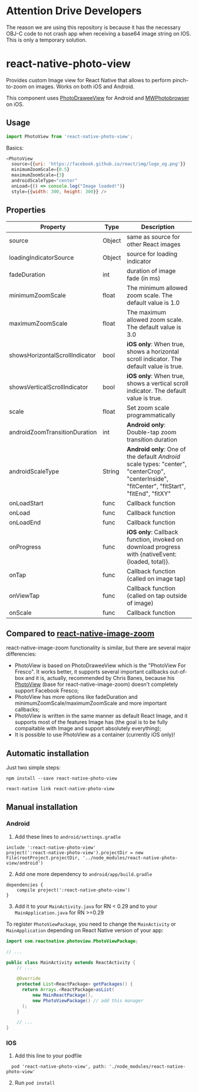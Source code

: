 # Attention Drive Developers
The reason we are using this repository is because it has the necessary OBJ-C code to not crash app when receiving a base64 image string on IOS. This is only a temporary solution.

# react-native-photo-view

Provides custom Image view for React Native that allows to perform
pinch-to-zoom on images. Works on both iOS and Android.

This component uses [PhotoDraweeView](https://github.com/ongakuer/PhotoDraweeView) for Android and [MWPhotobrowser](https://github.com/mwaterfall/MWPhotoBrowser) on iOS.

## Usage

```javascript
import PhotoView from 'react-native-photo-view';
```

Basics:
```javascript
<PhotoView
  source={{uri: 'https://facebook.github.io/react/img/logo_og.png'}}
  minimumZoomScale={0.5}
  maximumZoomScale={3}
  androidScaleType="center"
  onLoad={() => console.log("Image loaded!")}
  style={{width: 300, height: 300}} />
```

## Properties

| Property | Type | Description |
|-----------------|----------|--------------------------------------------------------------|
| source | Object | same as source for other React images |
| loadingIndicatorSource | Object | source for loading indicator |
| fadeDuration | int | duration of image fade (in ms) |
| minimumZoomScale | float | The minimum allowed zoom scale. The default value is 1.0 |
| maximumZoomScale | float | The maximum allowed zoom scale. The default value is 3.0 |
| showsHorizontalScrollIndicator | bool | **iOS only**: When true, shows a horizontal scroll indicator. The default value is true. |
| showsVerticalScrollIndicator | bool | **iOS only**: When true, shows a vertical scroll indicator. The default value is true. |
| scale | float | Set zoom scale programmatically |
androidZoomTransitionDuration | int | **Android only**: Double-tap zoom transition duration |
| androidScaleType | String | **Android only**: One of the default *Android* scale types: "center", "centerCrop", "centerInside", "fitCenter", "fitStart", "fitEnd", "fitXY" |
| onLoadStart | func | Callback function |
| onLoad | func | Callback function |
| onLoadEnd | func | Callback function |
| onProgress | func | **iOS only**: Callback function, invoked on download progress with {nativeEvent: {loaded, total}}. |
| onTap | func | Callback function (called on image tap) |
| onViewTap | func | Callback function (called on tap outside of image) |
| onScale | func | Callback function |

## Compared to [react-native-image-zoom](https://github.com/Anthonyzou/react-native-image-zoom)

react-native-image-zoom functionality is similar, but there are several major differencies:

* PhotoView is based on PhotoDraweeView which is the "PhotoView For Fresco". It works better, it supports several
important callbacks out-of-box and it is, actually, recommended by Chris Banes, because his
[PhotoView](https://github.com/chrisbanes/PhotoView) (base for react-native-image-zoom) doesn't completely
support Facebook Fresco;
* PhotoView has more options like fadeDuration and minimumZoomScale/maximumZoomScale and more important callbacks;
* PhotoView is written in the same manner as default React Image, and it supports most of the
features Image has (the goal is to be fully compaitable with Image and support absolutely everything);
* It is possible to use PhotoView as a container (currently iOS only)!

## Automatic installation

Just two simple steps:

```console
npm install --save react-native-photo-view
```

```console
react-native link react-native-photo-view
```

## Manual installation


### Android
1. Add these lines to `android/settings.gradle`
```
include ':react-native-photo-view'
project(':react-native-photo-view').projectDir = new File(rootProject.projectDir, '../node_modules/react-native-photo-view/android')
```

2. Add one more dependency to `android/app/build.gradle`
```
dependencies {
    compile project(':react-native-photo-view')
}
```

3. Add it to your `MainActivity.java` for RN < 0.29 and to your `MainApplication.java` for RN >=0.29

To register `PhotoViewPackage`, you need to change the `MainActivity` or `MainApplication` depending on React Native version of your app:
```java
import com.reactnative.photoview.PhotoViewPackage;

// ...

public class MainActivity extends ReactActivity {
    // ...

    @Override
    protected List<ReactPackage> getPackages() {
      return Arrays.<ReactPackage>asList(
          new MainReactPackage(),
          new PhotoViewPackage() // add this manager
      );
    }

    // ...
}
```

### IOS
1. Add this line to your podfile
```
  pod 'react-native-photo-view', path: './node_modules/react-native-photo-view'
```

2. Run `pod install`
